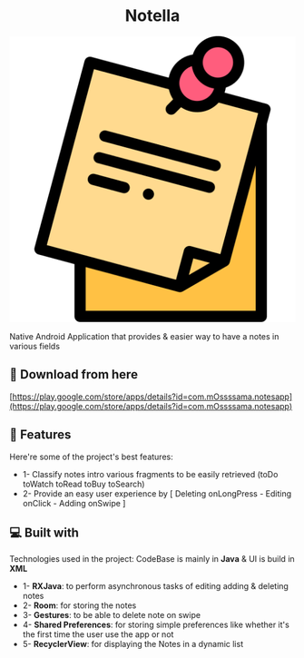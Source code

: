 <h1 align="center" id="title">Notella</h1>

<p align="center"><img src="https://github.com/mossssama/Notella/blob/main/NotesApp/app/src/main/res/drawable/ic_app.png" alt="project-image"></p>

<p id="description">Native Android Application that provides &amp; easier way to have a notes in various fields</p>


<h2>🚀 Download from here</h2>

[https://play.google.com/store/apps/details?id=com.mOssssama.notesapp](https://play.google.com/store/apps/details?id=com.mOssssama.notesapp)
  
<h2>🧐 Features</h2>

Here're some of the project's best features:

*   1- Classify notes intro various fragments to be easily retrieved (toDo toWatch toRead toBuy toSearch)
*   2- Provide an easy user experience by \[ Deleting onLongPress - Editing onClick - Adding onSwipe \]

  
  
<h2>💻 Built with</h2>

Technologies used in the project: CodeBase is mainly in **Java** & UI is build in **XML**
*   1- **RXJava**: to perform asynchronous tasks of editing adding & deleting notes
*   2- **Room**: for storing the notes
*   3- **Gestures**: to be able to delete note on swipe
*   4- **Shared Preferences**: for storing simple preferences like whether it's the first time the user use the app or not
*   5- **RecyclerView**: for displaying the Notes in a dynamic list
